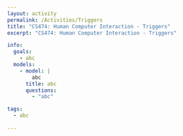 ```yaml
---
layout: activity
permalink: /Activities/Triggers
title: "CS474: Human Computer Interaction - Triggers"
excerpt: "CS474: Human Computer Interaction - Triggers"

info: 
  goals: 
    - abc
  models:
    - model: |
        abc
      title: abc
      questions:
        - "abc"

tags:
  - abc
  
---
```


